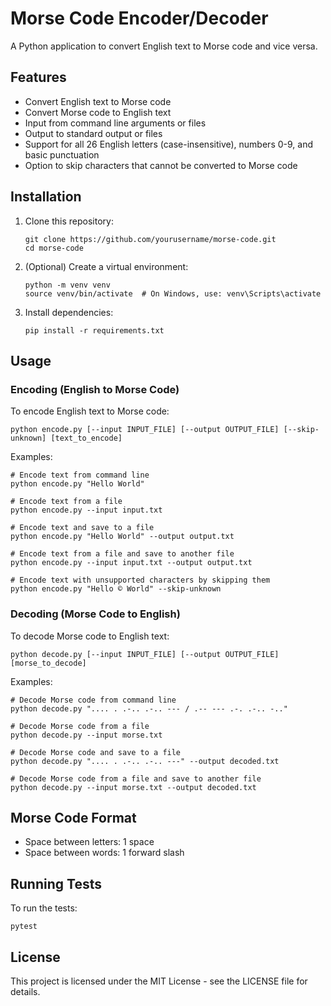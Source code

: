 # Morse Code Encoder/Decoder

A Python application to convert English text to Morse code and vice versa.

## Features

- Convert English text to Morse code
- Convert Morse code to English text
- Input from command line arguments or files
- Output to standard output or files
- Support for all 26 English letters (case-insensitive), numbers 0-9, and basic punctuation
- Option to skip characters that cannot be converted to Morse code

## Installation

1. Clone this repository:
   ```
   git clone https://github.com/yourusername/morse-code.git
   cd morse-code
   ```

2. (Optional) Create a virtual environment:
   ```
   python -m venv venv
   source venv/bin/activate  # On Windows, use: venv\Scripts\activate
   ```

3. Install dependencies:
   ```
   pip install -r requirements.txt
   ```

## Usage

### Encoding (English to Morse Code)

To encode English text to Morse code:

```
python encode.py [--input INPUT_FILE] [--output OUTPUT_FILE] [--skip-unknown] [text_to_encode]
```

Examples:
```
# Encode text from command line
python encode.py "Hello World"

# Encode text from a file
python encode.py --input input.txt

# Encode text and save to a file
python encode.py "Hello World" --output output.txt

# Encode text from a file and save to another file
python encode.py --input input.txt --output output.txt

# Encode text with unsupported characters by skipping them
python encode.py "Hello © World" --skip-unknown
```

### Decoding (Morse Code to English)

To decode Morse code to English text:

```
python decode.py [--input INPUT_FILE] [--output OUTPUT_FILE] [morse_to_decode]
```

Examples:
```
# Decode Morse code from command line
python decode.py ".... . .-.. .-.. --- / .-- --- .-. .-.. -.."

# Decode Morse code from a file
python decode.py --input morse.txt

# Decode Morse code and save to a file
python decode.py ".... . .-.. .-.. ---" --output decoded.txt

# Decode Morse code from a file and save to another file
python decode.py --input morse.txt --output decoded.txt
```

## Morse Code Format

- Space between letters: 1 space
- Space between words: 1 forward slash

## Running Tests

To run the tests:

```
pytest
```

## License

This project is licensed under the MIT License - see the LICENSE file for details. 

